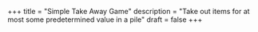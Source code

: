 +++
title = "Simple Take Away Game"
description = "Take out items for at most some predetermined value in a pile"
draft = false
+++